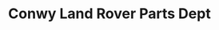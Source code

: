 ---
title: "Conwy Land Rover Parts Dept"
url: /llandudno-junction/conwy-land-rover-parts-dept/
shop: Autohaus
---